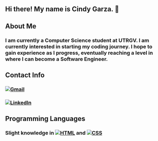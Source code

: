 ## Hi there! My name is Cindy Garza. 👋

## About Me
### I am currently a Computer Science student at UTRGV. I am currently interested in starting my coding journey. I hope to gain experience as I progress, eventually reaching a level in where I can become a Software Engineer. 

## Contact Info
### [![Gmail](https://img.shields.io/badge/Gmail-D14836?logo=gmail&logoColor=white)](cgrdz10@gmail.com)
### [![LinkedIn](https://custom-icon-badges.demolab.com/badge/LinkedIn-0A66C2?logo=linkedin-white&logoColor=fff)](cgrdz10@gmail.com)

## Programming Languages
### Slight knowledge in [![HTML](https://img.shields.io/badge/HTML-%23E34F26.svg?logo=html5&logoColor=white)](#) and [![CSS](https://img.shields.io/badge/CSS-639?logo=css&logoColor=fff)](#)
